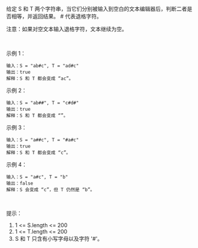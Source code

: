 给定 S 和 T 两个字符串，当它们分别被输入到空白的文本编辑器后，判断二者是否相等，并返回结果。 # 代表退格字符。

注意：如果对空文本输入退格字符，文本继续为空。

 

示例 1：

    输入：S = "ab#c", T = "ad#c"
    输出：true
    解释：S 和 T 都会变成 “ac”。
示例 2：

    输入：S = "ab##", T = "c#d#"
    输出：true
    解释：S 和 T 都会变成 “”。
示例 3：

    输入：S = "a##c", T = "#a#c"
    输出：true
    解释：S 和 T 都会变成 “c”。
示例 4：

    输入：S = "a#c", T = "b"
    输出：false
    解释：S 会变成 “c”，但 T 仍然是 “b”。
 

提示：

1. 1 <= S.length <= 200
2. 1 <= T.length <= 200
3. S 和 T 只含有小写字母以及字符 '#'。
 
